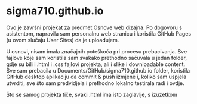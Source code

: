 # sigma710.github.io

Ovo je završni projekat za predmet Osnove web dizajna. Po dogovoru s asistentom, napravila sam personalnu web stranicu i koristila GitHub Pages (u ovom slučaju User Sites) da je uploadujem.

U osnovi, nisam imala značajnih poteškoća pri procesu prebacivanja. Sve fajlove koje sam koristila sam svakako prethodno sačuvala u jedan folder, gdje su bili i .html i .css fajlovi projekta, ali i slike i downloadable content. Sve sam prebacila u Documents/GitHub/sigma710.github.io folder, koristila GitHub desktop aplikaciju da commit & push izmjene i, koliko sam uspjela utvrditi, sve što sam predvidjela i prethodno lokalno testirala radi i ovdje.

Što se samog projekta tiče, svaki .html ima isto zaglavlje, s izuzetkom <title> taga. U zaglavlju su definisani metapodaci, pozvani potrebni izvori za fontove, korištene ikonice, te Bootstrap i JS. Prvobitnu ideju za header i navigaciju dao mi je ovaj CodePen projekat (https://codepen.io/cjr85/pen/qBrqbVj). On je značajno izmijenjen, ali moja implementacija pravi istu logiku unordered liste stavljene u jedan div koji koristi inline-block opciju za display u CSS-u, tako da je svaki tab - koji je element liste - postavljen horizontalno u odnosu na ostale. Uz to, u definisanju ove liste sam izbacila standardne bullet points prosto jer je nepraktično; nisu mi trebali ni u drugim iteracijama (npr. koristim ul tag i u tabu Moji radovi), pa nije bilo potrebe da koristim bullet points igdje drugo.
Kontakt formular je bio još jedan izazov. Većinu koda sam preuzela sa W3Schools (kao i za većinu drugih stvari), uz stilske preinake prilagođavanja ekranu, izabranoj paleti boja itd. Samo po sebi, to je iz prve uspjelo fantastično (iako formular nije funkcionalan...), ali nisam previše obraćala pažnju na klase koje sam morala zasebno definisati da usavršim izgled i ponašanje formulara. Kako sam još napravila i nekoliko dana pauze između toga i traženja šta od malo kompleksnijih stvari da dodam, potpuno sam zaboravila da sam morala definisati container kao klasu. Zatim sam našla Carousel kao jednu od najpopularnijih stvari koje nudi Bootstrap (bar koliko sam mogla da vidim) i učinio mi se kao dobra opcija za zanimljivu naslovnu stranu. Preuzela sam kod iz Bootstrap dokumentacije i ništa nije valjalo. Onda sam gledala YouTube tutorijale, pokušala s njihovim blago izmijenjenim kodom i opet ništa nije valjalo. Trebalo mi je vremena da shvatim da i Carousel koristi klasu container da definiše oblik i izgled ove opcije. Potom sam tražila načine da objedinim i kontakt formular i container za carousel u jednu klasu radi neke ideje "elegantnijeg" koda. Na kraju sam odustala od elegancije u cjelini i odlučila da za carousel ostavim klasu container a da za kontakt formular definišem zasebnu klasu container-form.
Ako se ostali tabovi čine neinspirisani, to je zato što jesu. Iznenadila sam se koliko sam vremena potrošila na praktično mikroskopska prilagođavanja margina, paddinga, boja, ovog ili onog alignmenta, oblika kursora, linkova na društvene mreže... a kako sam malo ideja imala za nešto neobično ili neočekivano. Zbog toga su tabovi Obrazovanje, Radno iskustvo i Radovi skoro potpuno bazirani na tekstu (uz povremene linkove, pa i direktni download dokumenata za koje sam se potrudila - koliko sam mogla - da nisu veliki i da ne opterećuju stranicu).
Tab O meni ima možda nesretno pozicioniranu sliku. Da budem iskrena, njega sam relativno rano uradila da imam kao placeholder i kao test učitava li se dobro, pa sam ga takvog i ostavila, uz dodatak Spotify playliste na samom dnu. I playlista i Google mapa koja se nalazi ispod kontakt formulara u tabu Kontakt služile su mi da testiram margine, širinu ekrana i generalno prilagođavanje iframe opcija izgleda kako u CSS fajlu, tako i u samom tagu, "na licu mjesta". Na tom tragu, nastojala sam da što rjeđe koristim inline stilizovanje (posebno jer smo dogovorili da ću raditi što više toga u style.css).
Tražilica također ne radi, ali s obzirom na vrijeme koje mi je uzelo prilagođavanje obrisa i oblikovanje uglova, vjerovatno sam mogla stići i to osposobiti. :)
Što se Google mape tiče, htjela sam je implementirati kao zanimljivost, ali istovremeno nisam htjela staviti svoju kućnu adresu zbog privatnosti, pa mi se adresa fakulteta učinila kao dobar kompromis.
Linkovi na društvene mreže u footeru rade i vode na profile koje sam tu uključila. X/Twitter nisam, jer je manje strogo moderiran od drugih, koji su uglavnom i postavljeni na strožije postavke privatnosti.
Slike koje su korištene u carouselu su loše kvalitete jer nisam uspjela naći bolje; i one služe najvećim dijelom kao placeholderi.

Sve u svemu, projekat je bio vrlo zanimljiv. Nerijetko su mi ideje za rješavanje neke sitnice koja me iritirala (najčešće na vizuelnom planu) dolazile usred noći. Najveći dio problema mi je dolazio iz naizgled "trivijalnih" karakteristika, iz čega sam uvidjela da apsolutno ništa nije trivijalno. Moguće je da me perfekcionizam na malom planu, recimo izgledu pojedinačnih dugmića, spriječio da implementiram nešto zaista impresivno. Ali sve u svemu, za prvu web stranicu napravljenu od temelja (a da nisam prepravljala postojeći kod), sretna sam kako je prošlo.
